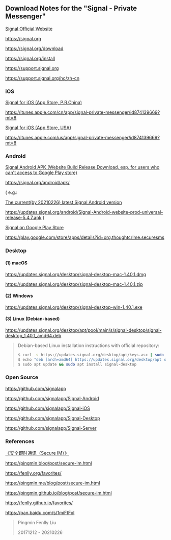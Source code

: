 ## Download Notes for the "Signal - Private Messenger"

[Signal Official Website](https://signal.org)

https://signal.org

https://signal.org/download

https://signal.org/install

https://support.signal.org

https://support.signal.org/hc/zh-cn


### iOS

[Signal for iOS (App Store, P.R.China)](https://itunes.apple.com/cn/app/signal-private-messenger/id874139669?mt=8)

https://itunes.apple.com/cn/app/signal-private-messenger/id874139669?mt=8

[Signal for iOS (App Store, USA)](https://itunes.apple.com/us/app/signal-private-messenger/id874139669?mt=8)

https://itunes.apple.com/us/app/signal-private-messenger/id874139669?mt=8


### Android

[Signal Android APK (Website Build Release Download, esp. for users who can't access to Google Play store)](https://signal.org/android/apk/)

https://signal.org/android/apk/

( e.g.:

[The current(by 20210226) latest Signal Android version](https://updates.signal.org/android/Signal-Android-website-prod-universal-release-5.4.7.apk)

https://updates.signal.org/android/Signal-Android-website-prod-universal-release-5.4.7.apk )


[Signal on Google Play Store](https://play.google.com/store/apps/details?id=org.thoughtcrime.securesms)

https://play.google.com/store/apps/details?id=org.thoughtcrime.securesms


### Desktop

#### (1) macOS

https://updates.signal.org/desktop/signal-desktop-mac-1.40.1.dmg

https://updates.signal.org/desktop/signal-desktop-mac-1.40.1.zip

#### (2) Windows

https://updates.signal.org/desktop/signal-desktop-win-1.40.1.exe

#### (3) Linux (Debian-based)

https://updates.signal.org/desktop/apt/pool/main/s/signal-desktop/signal-desktop_1.40.1_amd64.deb

> Debian-based Linux installation instructions with official repository:
>
> ```bash
> $ curl -s https://updates.signal.org/desktop/apt/keys.asc | sudo apt-key add -
> $ echo "deb [arch=amd64] https://updates.signal.org/desktop/apt xenial main" | sudo tee -a /etc/apt/sources.list.d/signal-xenial.list
> $ sudo apt update && sudo apt install signal-desktop
> ```


### Open Source

https://github.com/signalapp

https://github.com/signalapp/Signal-Android

https://github.com/signalapp/Signal-iOS

https://github.com/signalapp/Signal-Desktop

https://github.com/signalapp/Signal-Server


### References

[《安全即时通讯（Secure IM）》](https://pingmin.blog/post/secure-im.html)

https://pingmin.blog/post/secure-im.html

https://fenlly.org/favorites/


https://pingmin.me/blog/post/secure-im.html

https://pingmin.github.io/blog/post/secure-im.html

https://fenlly.github.io/favorites/


https://pan.baidu.com/s/1miFtFxI



> Pingmin Fenlly Liu
>
> 20171212 - 20210226
